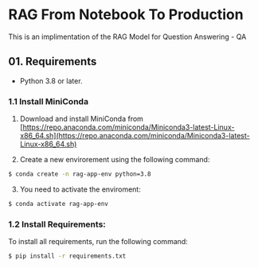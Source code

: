 # RAG From Notebook To Production

This is an implimentation of the RAG Model for Question Answering - QA


## 01. Requirements

- Python 3.8 or later.

### 1.1 Install  MiniConda

1. Download and install MiniConda from [https://repo.anaconda.com/miniconda/Miniconda3-latest-Linux-x86_64.sh](https://repo.anaconda.com/miniconda/Miniconda3-latest-Linux-x86_64.sh)

2. Create a new envirorement using the following command:

```bash
$ conda create -n rag-app-env python=3.8
```

3. You need to activate the enviroment:
```bash
$ conda activate rag-app-env
```

### 1.2 Install Requirements:

To install all requirements, run the following command: 
```bash
$ pip install -r requirements.txt
```